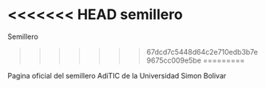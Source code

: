 <<<<<<< HEAD
semillero
=======
Semillero
>>>>>>> 67dcd7c5448d64c2e710edb3b7e9675cc009e5be
=========

Pagina oficial del semillero AdiTIC de la Universidad Simon Bolivar
